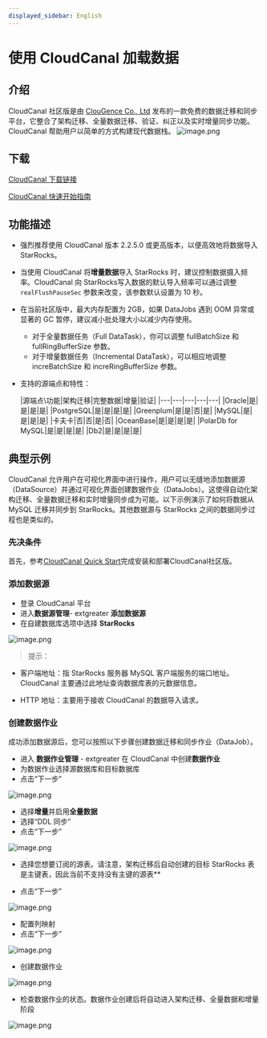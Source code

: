 ```yaml
---
displayed_sidebar: English
---
```


# 使用 CloudCanal 加载数据

## 介绍

CloudCanal 社区版是由 [ClouGence Co., Ltd](https://www.cloudcanalx.com) 发布的一款免费的数据迁移和同步平台，它整合了架构迁移、全量数据迁移、验证、纠正以及实时增量同步功能。
CloudCanal 帮助用户以简单的方式构建现代数据栈。
![image.png](../assets/3.11-1.png)

## 下载

[CloudCanal 下载链接](https://www.cloudcanalx.com)

[CloudCanal 快速开始指南](https://www.cloudcanalx.com/us/cc-doc/quick/quick_start)

## 功能描述

- 强烈推荐使用 CloudCanal 版本 2.2.5.0 或更高版本，以便高效地将数据导入 StarRocks。
- 当使用 CloudCanal 将**增量数据**导入 StarRocks 时，建议控制数据摄入频率。CloudCanal 向 StarRocks写入数据的默认导入频率可以通过调整 `realFlushPauseSec` 参数来改变，该参数默认设置为 10 秒。
- 在当前社区版中，最大内存配置为 2GB，如果 DataJobs 遇到 OOM 异常或显著的 GC 暂停，建议减小批处理大小以减少内存使用。
  - 对于全量数据任务（Full DataTask），你可以调整 fullBatchSize 和 fullRingBufferSize 参数。
  - 对于增量数据任务（Incremental DataTask），可以相应地调整 increBatchSize 和 increRingBufferSize 参数。
- 支持的源端点和特性：

  |源端点\功能|架构迁移|完整数据|增量|验证|
|---|---|---|---|---|
  |Oracle|是|是|是|是|
  |PostgreSQL|是|是|是|是|
  |Greenplum|是|是|否|是|
  |MySQL|是|是|是|是|
  |卡夫卡|否|否|是|否|
  |OceanBase|是|是|是|是|
  |PolarDb for MySQL|是|是|是|是|
  |Db2|是|是|是|是|

## 典型示例

CloudCanal 允许用户在可视化界面中进行操作，用户可以无缝地添加数据源（DataSource）并通过可视化界面创建数据作业（DataJobs）。这使得自动化架构迁移、全量数据迁移和实时增量同步成为可能。以下示例演示了如何将数据从 MySQL 迁移并同步到 StarRocks。其他数据源与 StarRocks 之间的数据同步过程也是类似的。

### 先决条件

首先，参考[CloudCanal Quick Start](https://www.cloudcanalx.com/us/cc-doc/quick/quick_start)完成安装和部署CloudCanal社区版。

### 添加数据源

- 登录 CloudCanal 平台
- 进入**数据源管理**-	extgreater **添加数据源**
- 在自建数据库选项中选择 **StarRocks**

![image.png](../assets/3.11-2.png)

> 提示：
- 客户端地址：指 StarRocks 服务器 MySQL 客户端服务的端口地址。CloudCanal 主要通过此地址查询数据库表的元数据信息。

- HTTP 地址：主要用于接收 CloudCanal 的数据导入请求。

### 创建数据作业

成功添加数据源后，您可以按照以下步骤创建数据迁移和同步作业（DataJob）。

- 进入 **数据作业管理** -	extgreater 在 CloudCanal 中创建**数据作业**
- 为数据作业选择源数据库和目标数据库
- 点击“下一步”

![image.png](../assets/3.11-3.png)

- 选择**增量**并启用**全量数据**
- 选择“DDL 同步”
- 点击“下一步”

![image.png](../assets/3.11-4.png)

- 选择您想要订阅的源表。请注意，架构迁移后自动创建的目标 StarRocks 表是主键表，因此当前不支持没有主键的源表**

- 点击“下一步”

![image.png](../assets/3.11-5.png)

- 配置列映射
- 点击“下一步”

![image.png](../assets/3.11-6.png)

- 创建数据作业

![image.png](../assets/3.11-7.png)

- 检查数据作业的状态。数据作业创建后将自动进入架构迁移、全量数据和增量阶段

![image.png](../assets/3.11-8.png)
